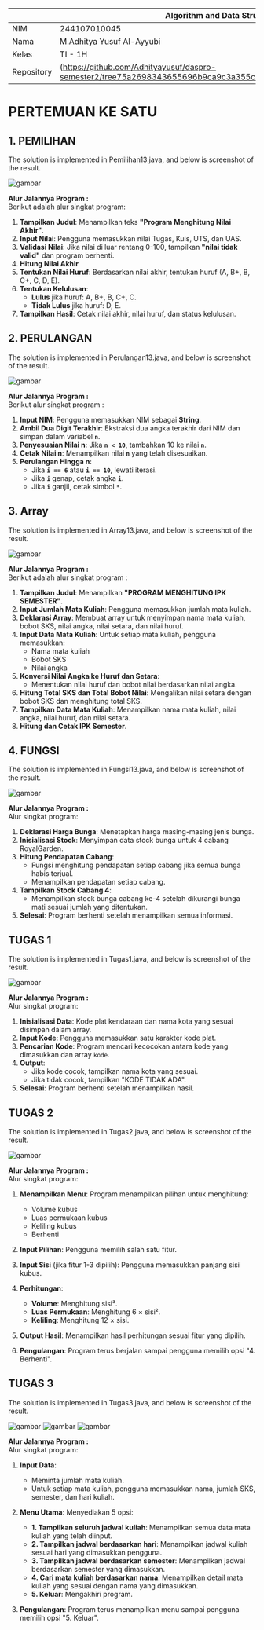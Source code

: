 |  | Algorithm and Data Structure |
|--|--|
| NIM |   244107010045|
| Nama |  M.Adhitya Yusuf Al-Ayyubi |
| Kelas | TI - 1H |
| Repository | (https://github.com/Adhityayusuf/daspro-semester2/tree75a2698343655696b9ca9c3a355cb416e075ecd9/pertemuan%201) |

# PERTEMUAN KE SATU

## 1. PEMILIHAN 

The solution is implemented in Pemilihan13.java, and below is screenshot of the result.

![gambar](../gambar/image1.png)

**Alur Jalannya Program :**  
Berikut adalah alur singkat program:

1. **Tampilkan Judul**: Menampilkan teks **"Program Menghitung Nilai Akhir"**.
2. **Input Nilai**: Pengguna memasukkan nilai Tugas, Kuis, UTS, dan UAS.
3. **Validasi Nilai**: Jika nilai di luar rentang 0-100, tampilkan **"nilai tidak valid"** dan program berhenti.
4. **Hitung Nilai Akhir**
5. **Tentukan Nilai Huruf**: Berdasarkan nilai akhir, tentukan huruf (A, B+, B, C+, C, D, E).
6. **Tentukan Kelulusan**:  
   - **Lulus** jika huruf: A, B+, B, C+, C.  
   - **Tidak Lulus** jika huruf: D, E.
7. **Tampilkan Hasil**: Cetak nilai akhir, nilai huruf, dan status kelulusan.  

## 2. PERULANGAN

The solution is implemented in Perulangan13.java, and below is screenshot of the result.

![gambar](../gambar/image2.png)

**Alur Jalannya Program :**  
Berikut alur singkat program :

1. **Input NIM**: Pengguna memasukkan NIM sebagai **String**.
2. **Ambil Dua Digit Terakhir**: Ekstraksi dua angka terakhir dari NIM dan simpan dalam variabel **`n`**.
3. **Penyesuaian Nilai n**: Jika **`n < 10`**, tambahkan 10 ke nilai **`n`**.
4. **Cetak Nilai n**: Menampilkan nilai **`n`** yang telah disesuaikan.
5. **Perulangan Hingga n**:
   - Jika **`i == 6`** atau **`i == 10`**, lewati iterasi.
   - Jika **`i`** genap, cetak angka **`i`**.
   - Jika **`i`** ganjil, cetak simbol `*`.

## 3. Array  

The solution is implemented in Array13.java, and below is screenshot of the result.    

![gambar](../gambar/image3.png)   

**Alur Jalannya Program :**  
Berikut adalah alur singkat program :

1. **Tampilkan Judul**: Menampilkan **"PROGRAM MENGHITUNG IPK SEMESTER"**.
2. **Input Jumlah Mata Kuliah**: Pengguna memasukkan jumlah mata kuliah.
3. **Deklarasi Array**: Membuat array untuk menyimpan nama mata kuliah, bobot SKS, nilai angka, nilai setara, dan nilai huruf.
4. **Input Data Mata Kuliah**: Untuk setiap mata kuliah, pengguna memasukkan:
   - Nama mata kuliah
   - Bobot SKS
   - Nilai angka
5. **Konversi Nilai Angka ke Huruf dan Setara**:
   - Menentukan nilai huruf dan bobot nilai berdasarkan nilai angka.
6. **Hitung Total SKS dan Total Bobot Nilai**: Mengalikan nilai setara dengan bobot SKS dan menghitung total SKS.
7. **Tampilkan Data Mata Kuliah**: Menampilkan nama mata kuliah, nilai angka, nilai huruf, dan nilai setara.
8. **Hitung dan Cetak IPK Semester**.   

## 4. FUNGSI   

The solution is implemented in Fungsi13.java, and below is screenshot of the result.   

![gambar](../gambar/image4.png)   

**Alur Jalannya Program :**    
Alur singkat program:

1. **Deklarasi Harga Bunga**: Menetapkan harga masing-masing jenis bunga.
2. **Inisialisasi Stock**: Menyimpan data stock bunga untuk 4 cabang RoyalGarden.
3. **Hitung Pendapatan Cabang**:  
   - Fungsi menghitung pendapatan setiap cabang jika semua bunga habis terjual.
   - Menampilkan pendapatan setiap cabang.
4. **Tampilkan Stock Cabang 4**:  
   - Menampilkan stock bunga cabang ke-4 setelah dikurangi bunga mati sesuai jumlah yang ditentukan.
5. **Selesai**: Program berhenti setelah menampilkan semua informasi.   

## TUGAS 1   

The solution is implemented in Tugas1.java, and below is screenshot of the result.   

![gambar](../gambar/image5.png)  

**Alur Jalannya Program :**   
Alur singkat program:

1. **Inisialisasi Data**: Kode plat kendaraan dan nama kota yang sesuai disimpan dalam array.
2. **Input Kode**: Pengguna memasukkan satu karakter kode plat.
3. **Pencarian Kode**: Program mencari kecocokan antara kode yang dimasukkan dan array `kode`.
4. **Output**:  
   - Jika kode cocok, tampilkan nama kota yang sesuai.  
   - Jika tidak cocok, tampilkan "KODE TIDAK ADA".
5. **Selesai**: Program berhenti setelah menampilkan hasil.   

## TUGAS 2   

The solution is implemented in Tugas2.java, and below is screenshot of the result.   

![gambar](../gambar/image6.png)   

**Alur Jalannya Program :**   
Alur singkat program:

1. **Menampilkan Menu**: Program menampilkan pilihan untuk menghitung:
   - Volume kubus
   - Luas permukaan kubus
   - Keliling kubus
   - Berhenti

2. **Input Pilihan**: Pengguna memilih salah satu fitur.

3. **Input Sisi** (jika fitur 1-3 dipilih): Pengguna memasukkan panjang sisi kubus.

4. **Perhitungan**:
   - **Volume**: Menghitung sisi³.
   - **Luas Permukaan**: Menghitung 6 × sisi².
   - **Keliling**: Menghitung 12 × sisi.

5. **Output Hasil**: Menampilkan hasil perhitungan sesuai fitur yang dipilih.

6. **Pengulangan**: Program terus berjalan sampai pengguna memilih opsi "4. Berhenti".   

## TUGAS 3   

The solution is implemented in Tugas3.java, and below is screenshot of the result.    

![gambar](../gambar/image7.png)
![gambar](../gambar/image8.png)
![gambar](../gambar/image9.png)  

**Alur Jalannya Program :**    
Alur singkat program:

1. **Input Data**:  
   - Meminta jumlah mata kuliah.  
   - Untuk setiap mata kuliah, pengguna memasukkan nama, jumlah SKS, semester, dan hari kuliah.

2. **Menu Utama**: Menyediakan 5 opsi:  
   - **1. Tampilkan seluruh jadwal kuliah**: Menampilkan semua data mata kuliah yang telah diinput.  
   - **2. Tampilkan jadwal berdasarkan hari**: Menampilkan jadwal kuliah sesuai hari yang dimasukkan pengguna.  
   - **3. Tampilkan jadwal berdasarkan semester**: Menampilkan jadwal berdasarkan semester yang dimasukkan.  
   - **4. Cari mata kuliah berdasarkan nama**: Menampilkan detail mata kuliah yang sesuai dengan nama yang dimasukkan.  
   - **5. Keluar**: Mengakhiri program.

3. **Pengulangan**: Program terus menampilkan menu sampai pengguna memilih opsi "5. Keluar".   